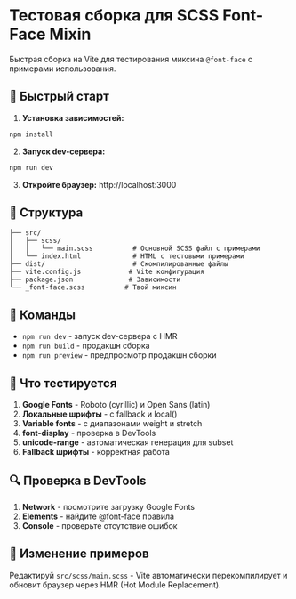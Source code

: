 # Тестовая сборка для SCSS Font-Face Mixin

Быстрая сборка на Vite для тестирования миксина `@font-face` с примерами использования.

## 🚀 Быстрый старт

1. **Установка зависимостей:**
```bash
npm install
```

2. **Запуск dev-сервера:**
```bash
npm run dev
```

3. **Откройте браузер:** http://localhost:3000

## 📁 Структура

```
├── src/
│   ├── scss/
│   │   └── main.scss          # Основной SCSS файл с примерами
│   └── index.html             # HTML с тестовыми примерами
├── dist/                      # Скомпилированные файлы
├── vite.config.js            # Vite конфигурация
├── package.json              # Зависимости
└── _font-face.scss          # Твой миксин
```

## 🔧 Команды

- `npm run dev` - запуск dev-сервера с HMR
- `npm run build` - продакшн сборка
- `npm run preview` - предпросмотр продакшн сборки

## 🧪 Что тестируется

1. **Google Fonts** - Roboto (cyrillic) и Open Sans (latin)
2. **Локальные шрифты** - с fallback и local()
3. **Variable fonts** - с диапазонами weight и stretch
4. **font-display** - проверка в DevTools
5. **unicode-range** - автоматическая генерация для subset
6. **Fallback шрифты** - корректная работа

## 🔍 Проверка в DevTools

1. **Network** - посмотрите загрузку Google Fonts
2. **Elements** - найдите @font-face правила
3. **Console** - проверьте отсутствие ошибок

## 📝 Изменение примеров

Редактируй `src/scss/main.scss` - Vite автоматически перекомпилирует и обновит браузер через HMR (Hot Module Replacement).
